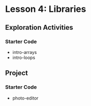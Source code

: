 # Lesson 4: Libraries

## Exploration Activities
### Starter Code
- intro-arrays
- intro-loops

## Project 
### Starter Code
- photo-editor
